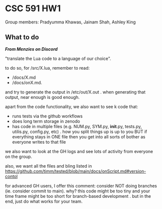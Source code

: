 
# CSC 591 HW1

Group members: Pradyumma Khawas, Jainam Shah, Ashley King



## What to do
**_From Menzies on Discord_** 

"translate the Lua code to a language of our choice". 

to do so, for /src/X.lua, remember to read:
-  /docs/X.md 
-  /docs/onX.md. 

and try to generate the output in /etc/out/X.out .  when generating that output, near enough is good enough. 

apart from the code functionality, we also want to see  k code that:
- runs tests via the github workflows
- does long term storage in zenodo
- has code in multiple files (e.g. NUM.py, SYM.py, __init__.py, tests.py, utilis.py, config.py, etc) . how you split things up is up to you BUT if everything stays in ONE file then you get into all sorts of bother as everyone writes to that file

we also want to look at the GH logs and see lots of activity from everyone on the group. 

also, we want all the files and bling listed in https://github.com/timm/tested/blob/main/docs/onScript.md#version-contol

for advanced GH users, I offer this comment: consider NOT doing branches (ie. consider commit to main). why? this code  might be too tiny and your time frame might be  too short for branch-based development . but in the end, just do what works for your team. 
